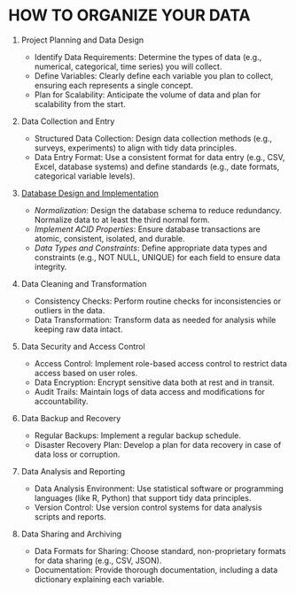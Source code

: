 # HOW TO ORGANIZE YOUR DATA

1. Project Planning and Data Design

    * Identify Data Requirements: Determine the types of data (e.g., numerical, categorical, time series) you will collect.
    * Define Variables: Clearly define each variable you plan to collect, ensuring each represents a single concept.
    * Plan for Scalability: Anticipate the volume of data and plan for scalability from the start.

2. Data Collection and Entry

    * Structured Data Collection: Design data collection methods (e.g., surveys, experiments) to align with tidy data principles.
    * Data Entry Format: Use a consistent format for data entry (e.g., CSV, Excel, database systems) and define standards (e.g., date formats, categorical variable levels).

3. [Database Design and Implementation](database_design.md)

    * _Normalization_: Design the database schema to reduce redundancy. Normalize data to at least the third normal form.
    * _Implement ACID Properties_: Ensure database transactions are atomic, consistent, isolated, and durable.
    * _Data Types and Constraints_: Define appropriate data types and constraints (e.g., NOT NULL, UNIQUE) for each field to ensure data integrity.

4. Data Cleaning and Transformation

    * Consistency Checks: Perform routine checks for inconsistencies or outliers in the data.
    * Data Transformation: Transform data as needed for analysis while keeping raw data intact.

5. Data Security and Access Control

    * Access Control: Implement role-based access control to restrict data access based on user roles.
    * Data Encryption: Encrypt sensitive data both at rest and in transit.
    * Audit Trails: Maintain logs of data access and modifications for accountability.

6. Data Backup and Recovery

    * Regular Backups: Implement a regular backup schedule.
    * Disaster Recovery Plan: Develop a plan for data recovery in case of data loss or corruption.

7. Data Analysis and Reporting

    * Data Analysis Environment: Use statistical software or programming languages (like R, Python) that support tidy data principles.
    * Version Control: Use version control systems for data analysis scripts and reports.

8. Data Sharing and Archiving

    * Data Formats for Sharing: Choose standard, non-proprietary formats for data sharing (e.g., CSV, JSON).
    * Documentation: Provide thorough documentation, including a data dictionary explaining each variable.
